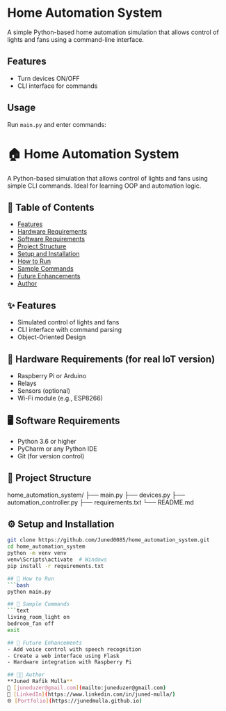 # Home Automation System

A simple Python-based home automation simulation that allows control of lights and fans using a command-line interface.

## Features
- Turn devices ON/OFF
- CLI interface for commands

## Usage
Run `main.py` and enter commands:
# 🏠 Home Automation System
A Python-based simulation that allows control of lights and fans using simple CLI commands. Ideal for learning OOP and automation logic.
## 📑 Table of Contents
- [Features](#features)
- [Hardware Requirements](#hardware-requirements)
- [Software Requirements](#software-requirements)
- [Project Structure](#project-structure)
- [Setup and Installation](#setup-and-installation)
- [How to Run](#how-to-run)
- [Sample Commands](#sample-commands)
- [Future Enhancements](#future-enhancements)
- [Author](#author)
## ✨ Features
- Simulated control of lights and fans
- CLI interface with command parsing
- Object-Oriented Design
## 🔧 Hardware Requirements (for real IoT version)
- Raspberry Pi or Arduino
- Relays
- Sensors (optional)
- Wi-Fi module (e.g., ESP8266)
## 🖥️ Software Requirements
- Python 3.6 or higher
- PyCharm or any Python IDE
- Git (for version control)
## 📁 Project Structure
home_automation_system/
├── main.py
├── devices.py
├── automation_controller.py
├── requirements.txt
└── README.md
## ⚙️ Setup and Installation
```bash
git clone https://github.com/Juned0085/home_automation_system.git
cd home_automation_system
python -m venv venv
venv\Scripts\activate  # Windows
pip install -r requirements.txt

## 🚀 How to Run
```bash
python main.py

## 🧪 Sample Commands
```text
living_room_light on
bedroom_fan off
exit

## 🔮 Future Enhancements
- Add voice control with speech recognition
- Create a web interface using Flask
- Hardware integration with Raspberry Pi

## 👨‍💻 Author
**Juned Rafik Mulla**  
📧 [juneduzer@gmail.com](mailto:juneduzer@gmail.com)  
🔗 [LinkedIn](https://www.linkedin.com/in/juned-mulla/)  
🌐 [Portfolio](https://junedmulla.github.io)

